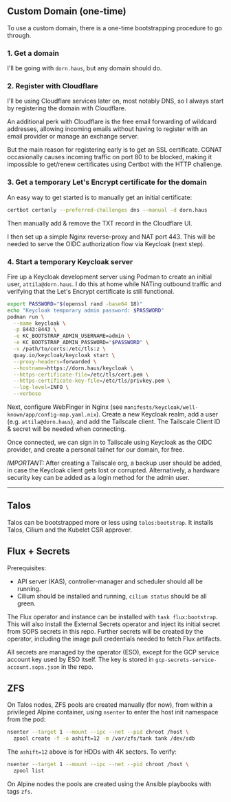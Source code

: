 ## Custom Domain (one-time)

To use a custom domain, there is a one-time bootstrapping procedure to go through.

### 1. Get a domain

I'll be going with `dorn.haus`, but any domain should do.

### 2. Register with Cloudflare

I'll be using Cloudflare services later on, most notably DNS, so I always start by registering the domain with
Cloudflare.

An additional perk with Cloudflare is the free email forwarding of wildcard addresses, allowing incoming emails without
having to register with an email provider or manage an exchange server.

But the main reason for registering early is to get an SSL certificate. CGNAT occasionally causes incoming traffic on
port 80 to be blocked, making it impossible to get/renew certificates using Certbot with the HTTP challenge.

### 3. Get a temporary Let's Encrypt certificate for the domain

An easy way to get started is to manually get an initial certificate:

```bash
certbot certonly --preferred-challenges dns --manual -d dorn.haus
```

Then manually add & remove the TXT record in the Cloudflare UI.

I then set up a simple Nginx reverse-proxy and NAT port 443. This will be needed to serve the OIDC authorization flow
via Keycloak (next step).

### 4. Start a temporary Keycloak server

Fire up a Keycloak development server using Podman to create an initial user, `attila@dorn.haus`. I do this at home
while NATing outbound traffic and verifying that the Let's Encrypt certificate is still functional.

```bash
export PASSWORD="$(openssl rand -base64 18)"
echo "Keycloak temporary admin password: $PASSWORD"
podman run \
  --name keycloak \
  -p 8443:8443 \
  -e KC_BOOTSTRAP_ADMIN_USERNAME=admin \
  -e KC_BOOTSTRAP_ADMIN_PASSWORD="$PASSWORD" \
  -v /path/to/certs:/etc/tls:z \
  quay.io/keycloak/keycloak start \
  --proxy-headers=forwarded \
  --hostname=https://dorn.haus/keycloak \
  --https-certificate-file=/etc/tls/cert.pem \
  --https-certificate-key-file=/etc/tls/privkey.pem \
  --log-level=INFO \
  --verbose
```

Next, configure WebFinger in Nginx (see `manifests/keycloak/well-known/app/config-map.yaml.nix`). Create a new Keycloak
realm, add a user (e.g. `attila@dorn.haus`), and add the Tailscale client. The Tailscale Client ID & secret will be
needed when connecting.

Once connected, we can sign in to Tailscale using Keycloak as the OIDC provider, and create a personal tailnet for our
domain, for free.

*IMPORTANT:* After creating a Tailscale org, a backup user should be added, in case the Keycloak client gets lost or
corrupted. Alternatively, a hardware security key can be added as a login method for the admin user.

---

## Talos

Talos can be bootstrapped more or less using `talos:bootstrap`. It installs Talos, Cilium and the Kubelet CSR approver.

## Flux + Secrets

Prerequisites:

- API server (KAS), controller-manager and scheduler should all be running.
- Cilium should be installed and running, `cilium status` should be all green.

The Flux operator and instance can be installed with `task flux:bootstrap`. This will also install the External Secrets
operator and inject its initial secret from SOPS secrets in this repo. Further secrets will be created by the operator,
including the image pull credentials needed to fetch Flux artifacts.

All secrets are managed by the operator (ESO), except for the GCP service account key used by ESO itself. The key is
stored in `gcp-secrets-service-account.sops.json` in the repo.

## ZFS

On Talos nodes, ZFS pools are created manually (for now), from within a privileged Alpine container, using `nsenter` to
enter the host init namespace from the pod:

```sh
nsenter --target 1 --mount --ipc --net --pid chroot /host \
  zpool create -f -o ashift=12 -m /var/zfs/tank tank /dev/sdb
```

The `ashift=12` above is for HDDs with 4K sectors. To verify:

```sh
nsenter --target 1 --mount --ipc --net --pid chroot /host \
  zpool list
```

On Alpine nodes the pools are created using the Ansible playbooks with tags `zfs`.
